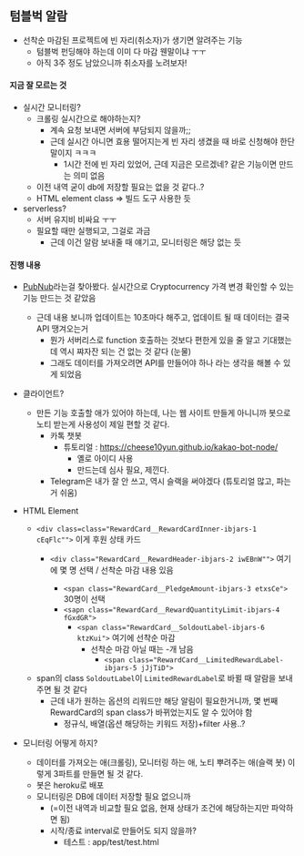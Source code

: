 ## 텀블벅 알람
- 선착순 마감된 프로젝트에 빈 자리(취소자)가 생기면 알려주는 기능
  - 텀블벅 펀딩해야 하는데 이미 다 마감 웬말이냐 ㅜㅜ
  - 아직 3주 정도 남았으니까 취소자를 노려보자! 

#### 지금 잘 모르는 것
- 실시간 모니터링?
  - 크롤링 실시간으로 해야하는지?
    - 계속 요청 보내면 서버에 부담되지 않을까;;
    - 근데 실시간 아니면 효용 떨어지는게 빈 자리 생겼을 때 바로 신청해야 한단 말이지 ㅋㅋㅋ
      - 1시간 전에 빈 자리 있었어, 근데 지금은 모르겠네? 같은 기능이면 만드는 의미 없음
  - 이전 내역 굳이 db에 저장할 필요는 없을 것 같다..? 
  - HTML element class => 빌드 도구 사용한 듯  
- serverless? 
  - 서버 유지비 비싸요 ㅜㅜ 
  - 필요할 때만 실행되고, 그걸로 과금
    - 근데 이건 알람 보내줄 때 얘기고, 모니터링은 해당 없는 듯

#### 진행 내용
- [PubNub](https://www.pubnub.com/blog/build-a-cryptocurrency-price-tracker-in-5-minutes/)라는걸 찾아봤다. 실시간으로 Cryptocurrency 가격 변경 확인할 수 있는 기능 만드는 것 같았음
  - 근데 내용 보니까 업데이트는 10초마다 해주고, 업데이트 될 때 데이터는 결국 API 땡겨오는거
    - 뭔가 서버리스로 function 호출하는 것보다 편한게 있을 줄 알고 기대했는데 역시 쨔자잔 되는 건 없는 것 같다 (눈물)
    - 그래도 데이터를 가져오려면 API를 만들어야 하나 라는 생각을 해볼 수 있게 되었음

- 클라이언트? 
  - 만든 기능 호출할 애가 있어야 하는데, 나는 웹 사이트 만들게 아니니까 봇으로 노티 받는게 사용성이 제일 편할 것 같다. 
    - 카톡 챗봇
      - 튜토리얼 : https://cheese10yun.github.io/kakao-bot-node/
        - 옐로 아이디 사용
        - 만드는데 심사 필요, 제낀다. 
    - Telegram은 내가 잘 안 쓰고, 역시 슬랙을 써야겠다 (튜토리얼 많고, 파는거 쉬움)
- HTML Element
  - `<div class=class="RewardCard__RewardCardInner-ibjars-1 cEqFlc"">` 이게 후원 상태 카드
    - `<div class="RewardCard__RewardHeader-ibjars-2 iwEBnW"">` 여기에 몇 명 선택 / 선착순 마감 내용 있음
      
      - `<span class="RewardCard__PledgeAmount-ibjars-3 etxsCe">` 30명이 선택
      - `<sapn class="RewardCard__RewardQuantityLimit-ibjars-4 fGxdGR">`
        - `<span class="RewardCard__SoldoutLabel-ibjars-6 ktzKui">` 여기에 선착순 마감 
          - 선착순 마감 아닐 때는 -개 남음
            - `<span class="RewardCard__LimitedRewardLabel-ibjars-5 jJjTiD">`
  - span의 class `SoldoutLabel`이 `LimitedRewardLabel`로 바뀔 때 알람을 보내주면 될 것 같다
    - 근데 내가 원하는 옵션의 리워드만 해당 알림이 필요한거니까, 몇 번째 RewardCard의 span class가 바뀌었는지도 알 수 있어야 함 
      - 정규식, 배열(옵션 해당하는 키워드 저장)+filter 사용..? 

- 모니터링 어떻게 하지?
  - 데이터를 가져오는 애(크롤링), 모니터링 하는 애, 노티 뿌려주는 애(슬랙 봇) 이렇게 3파트를 만들면 될 것 같다. 
  - 봇은 heroku로 배포
  - 모니터링은 DB에 데이터 저장할 필요 없으니까
    - (=이전 내역과 비교할 필요 없음, 현재 상태가 조건에 해당하는지만 파악하면 됨)
    - 시작/종료 interval로 만들어도 되지 않을까?
      - 테스트 : app/test/test.html
    
